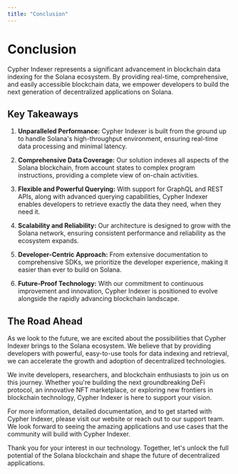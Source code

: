 ```yaml
---
title: "Conclusion"
---
```


# Conclusion

Cypher Indexer represents a significant advancement in blockchain data indexing for the Solana ecosystem. By providing real-time, comprehensive, and easily accessible blockchain data, we empower developers to build the next generation of decentralized applications on Solana.

## Key Takeaways

1. **Unparalleled Performance:** Cypher Indexer is built from the ground up to handle Solana's high-throughput environment, ensuring real-time data processing and minimal latency.

2. **Comprehensive Data Coverage:** Our solution indexes all aspects of the Solana blockchain, from account states to complex program instructions, providing a complete view of on-chain activities.

3. **Flexible and Powerful Querying:** With support for GraphQL and REST APIs, along with advanced querying capabilities, Cypher Indexer enables developers to retrieve exactly the data they need, when they need it.

4. **Scalability and Reliability:** Our architecture is designed to grow with the Solana network, ensuring consistent performance and reliability as the ecosystem expands.

5. **Developer-Centric Approach:** From extensive documentation to comprehensive SDKs, we prioritize the developer experience, making it easier than ever to build on Solana.

6. **Future-Proof Technology:** With our commitment to continuous improvement and innovation, Cypher Indexer is positioned to evolve alongside the rapidly advancing blockchain landscape.

## The Road Ahead

As we look to the future, we are excited about the possibilities that Cypher Indexer brings to the Solana ecosystem. We believe that by providing developers with powerful, easy-to-use tools for data indexing and retrieval, we can accelerate the growth and adoption of decentralized technologies.

We invite developers, researchers, and blockchain enthusiasts to join us on this journey. Whether you're building the next groundbreaking DeFi protocol, an innovative NFT marketplace, or exploring new frontiers in blockchain technology, Cypher Indexer is here to support your vision.

For more information, detailed documentation, and to get started with Cypher Indexer, please visit our website or reach out to our support team. We look forward to seeing the amazing applications and use cases that the community will build with Cypher Indexer.

Thank you for your interest in our technology. Together, let's unlock the full potential of the Solana blockchain and shape the future of decentralized applications.